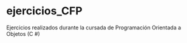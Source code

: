 # ejercicios_CFP
Ejercicios realizados durante la cursada de Programación Orientada a Objetos (C #)
